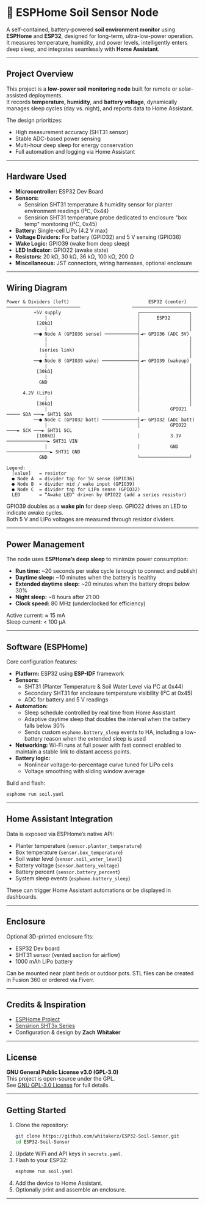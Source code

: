 # 🌱 ESPHome Soil Sensor Node

A self-contained, battery-powered **soil environment monitor** using **ESPHome** and **ESP32**, designed for long-term, ultra-low-power operation.  
It measures temperature, humidity, and power levels, intelligently enters deep sleep, and integrates seamlessly with **Home Assistant**.

---

## Project Overview

This project is a **low-power soil monitoring node** built for remote or solar-assisted deployments.  
It records **temperature, humidity**, and **battery voltage**, dynamically manages sleep cycles (day vs. night), and reports data to Home Assistant.

The design prioritizes:
- High measurement accuracy (SHT31 sensor)
- Stable ADC-based power sensing
- Multi-hour deep sleep for energy conservation
- Full automation and logging via Home Assistant

---

## Hardware Used

- **Microcontroller:** ESP32 Dev Board  
- **Sensors:**
  - Sensirion SHT31 temperature & humidity sensor for planter environment readings (I²C, 0x44)
  - Sensirion SHT31 temperature probe dedicated to enclosure "box temp" monitoring (I²C, 0x45)
- **Battery:** Single-cell LiPo (4.2 V max)  
- **Voltage Dividers:** For battery (GPIO32) and 5 V sensing (GPIO36)  
- **Wake Logic:** GPIO39 (wake from deep sleep)  
- **LED Indicator:** GPIO22 (awake state)  
- **Resistors:** 20 kΩ, 30 kΩ, 36 kΩ, 100 kΩ, 200 Ω  
- **Miscellaneous:** JST connectors, wiring harnesses, optional enclosure  

---

## Wiring Diagram

```
Power & Dividers (left)                             ESP32 (center)
───────────────────────────                   ────────────────────────
          +5V supply                            ┌──────────────────┐
              |                                 │      ESP32       │
           [20kΩ]                               │                  │
              |                                 │                  │
          ──● Node A (GPIO36 sense) ────────────┤◄─ GPIO36 (ADC 5V)
              |                                 │                  │
              |                                 │                  │
            (series link)                       │                  │
              |                                 │                  │
          ──● Node B (GPIO39 wake) ─────────────┤◄─ GPIO39 (wakeup)
              |                                 │                  │
           [30kΩ]                               │                  │
              |                                 │                  │
            GND                                 │                  │
                                                │                  │
      4.2V (LiPo)                               │                  │
              |                                 │                  │
           [36kΩ]                               │                  │
              |                                 │           GPIO21 ───── SDA ───► SHT31 SDA
          ──● Node C (GPIO32 batt) ─────────────┤◄─ GPIO32 (ADC batt)
              |                                 │           GPIO22 ────► SCK ───► SHT31 SCL
           [100kΩ]                              │           3.3V ───────────────► SHT31 VIN
              |                                 │           GND ────────────────► SHT31 GND
            GND                                 └──────────────────┘

Legend:
  [value]   = resistor
  ● Node A  = divider tap for 5V sense (GPIO36)
  ● Node B  = divider mid / wake input (GPIO39)
  ● Node C  = divider tap for LiPo sense (GPIO32)
  LED       = “Awake LED” driven by GPIO22 (add a series resistor)
```

GPIO39 doubles as a **wake pin** for deep sleep. GPIO22 drives an LED to indicate awake cycles.  
Both 5 V and LiPo voltages are measured through resistor dividers.

---

## Power Management

The node uses **ESPHome’s deep sleep** to minimize power consumption:
- **Run time:** ~20 seconds per wake cycle (enough to connect and publish)
- **Daytime sleep:** ~10 minutes when the battery is healthy
- **Extended daytime sleep:** ~20 minutes when the battery drops below 30%
- **Night sleep:** ~8 hours after 21:00
- **Clock speed:** 80 MHz (underclocked for efficiency)

Active current: ≈ 15 mA  
Sleep current: < 100 µA  

---

## Software (ESPHome)

Core configuration features:
- **Platform:** ESP32 using **ESP-IDF** framework
- **Sensors:**
  - SHT31 (Planter Temperature & Soil Water Level via I²C at 0x44)
  - Secondary SHT31 for enclosure temperature visibility (I²C at 0x45)
  - ADC for battery and 5 V readings  
- **Automation:**
  - Sleep schedule controlled by real time from Home Assistant
  - Adaptive daytime sleep that doubles the interval when the battery falls below 30%
  - Sends custom `esphome.battery_sleep` events to HA, including a low-battery reason when the extended sleep is used
- **Networking:** Wi-Fi runs at full power with fast connect enabled to maintain a stable link to distant access points.
- **Battery logic:**  
  - Nonlinear voltage-to-percentage curve tuned for LiPo cells  
  - Voltage smoothing with sliding window average  

Build and flash:
```bash
esphome run soil.yaml
```

---

## Home Assistant Integration

Data is exposed via ESPHome’s native API:
- Planter temperature (`sensor.planter_temperature`)
- Box temperature (`sensor.box_temperature`)
- Soil water level (`sensor.soil_water_level`)
- Battery voltage (`sensor.battery_voltage`)
- Battery percent (`sensor.battery_percent`)
- System sleep events (`esphome.battery_sleep`)

These can trigger Home Assistant automations or be displayed in dashboards.

---

## Enclosure

Optional 3D-printed enclosure fits:
- ESP32 Dev board  
- SHT31 sensor (vented section for airflow)  
- 1000 mAh LiPo battery  

Can be mounted near plant beds or outdoor pots. STL files can be created in Fusion 360 or ordered via Fiverr.

---

## Credits & Inspiration

- [ESPHome Project](https://esphome.io)  
- [Sensirion SHT3x Series](https://www.sensirion.com)  
- Configuration & design by **Zach Whitaker**  

---

## License

**GNU General Public License v3.0 (GPL-3.0)**  
This project is open-source under the GPL.  
See [GNU GPL-3.0 License](https://www.gnu.org/licenses/gpl-3.0.en.html) for full details.

---

## Getting Started

1. Clone the repository:
   ```bash
   git clone https://github.com/whitakerz/ESP32-Soil-Sensor.git
   cd ESP32-Soil-Sensor
   ```
2. Update WiFi and API keys in `secrets.yaml`.
3. Flash to your ESP32:
   ```bash
   esphome run soil.yaml
   ```
4. Add the device to Home Assistant.
5. Optionally print and assemble an enclosure.

---
